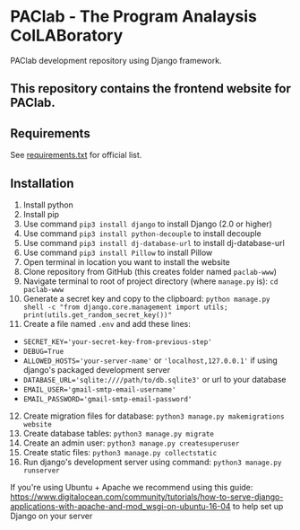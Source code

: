 # PAClab - The Program Analaysis ColLABoratory

PAClab development repository using Django framework.

## This repository contains the frontend website for PAClab.

## Requirements
See [requirements.txt](requirements.txt) for official list.

## Installation
1. Install python
2. Install pip
3. Use command `pip3 install django` to install Django (2.0 or higher)
4. Use command `pip3 install python-decouple` to install decouple
5. Use command `pip3 install dj-database-url` to install dj-database-url
6. Use command `pip3 install Pillow` to install Pillow
7. Open terminal in location you want to install the website
8. Clone repository from GitHub (this creates folder named `paclab-www`)
9. Navigate terminal to root of project directory (where `manage.py` is): `cd paclab-www`
10. Generate a secret key and copy to the clipboard: `python manage.py shell -c "from django.core.management import utils; print(utils.get_random_secret_key())"`
11. Create a file named `.env` and add these lines:
   - `SECRET_KEY='your-secret-key-from-previous-step'`
   - `DEBUG=True`
   - `ALLOWED_HOSTS='your-server-name'` or `'localhost,127.0.0.1'` if using django's packaged development server
   - `DATABASE_URL='sqlite:////path/to/db.sqlite3'` or url to your database
   - `EMAIL_USER='gmail-smtp-email-username'`
   - `EMAIL_PASSWORD='gmail-smtp-email-password'`
12. Create migration files for database: `python3 manage.py makemigrations website`
13. Create database tables: `python3 manage.py migrate`
14. Create an admin user: `python3 manage.py createsuperuser`
15. Create static files: `python3 manage.py collectstatic`
16. Run django's development server using command: `python3 manage.py runserver`

If you're using Ubuntu + Apache we recommend using this guide: https://www.digitalocean.com/community/tutorials/how-to-serve-django-applications-with-apache-and-mod_wsgi-on-ubuntu-16-04 to help set up Django on your server
